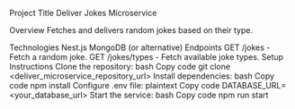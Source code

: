 Project Title
Deliver Jokes Microservice

Overview
Fetches and delivers random jokes based on their type.

Technologies
Nest.js
MongoDB (or alternative)
Endpoints
GET /jokes - Fetch a random joke.
GET /jokes/types - Fetch available joke types.
Setup Instructions
Clone the repository:
bash
Copy code
git clone <deliver_microservice_repository_url>
Install dependencies:
bash
Copy code
npm install
Configure .env file:
plaintext
Copy code
DATABASE_URL=<your_database_url>
Start the service:
bash
Copy code
npm run start
